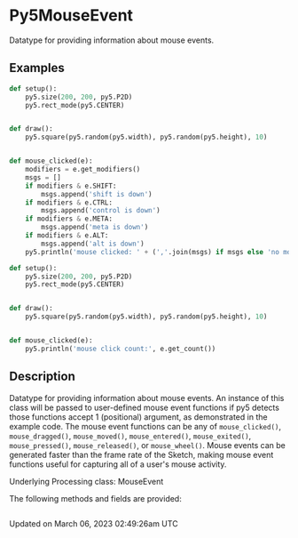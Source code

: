 # Py5MouseEvent

Datatype for providing information about mouse events.

## Examples

<div class="example-table">

<div class="example-row"><div class="example-cell-image">

</div><div class="example-cell-code">

```python
def setup():
    py5.size(200, 200, py5.P2D)
    py5.rect_mode(py5.CENTER)


def draw():
    py5.square(py5.random(py5.width), py5.random(py5.height), 10)


def mouse_clicked(e):
    modifiers = e.get_modifiers()
    msgs = []
    if modifiers & e.SHIFT:
        msgs.append('shift is down')
    if modifiers & e.CTRL:
        msgs.append('control is down')
    if modifiers & e.META:
        msgs.append('meta is down')
    if modifiers & e.ALT:
        msgs.append('alt is down')
    py5.println('mouse clicked: ' + (','.join(msgs) if msgs else 'no modifiers'))
```

</div></div>

<div class="example-row"><div class="example-cell-image">

</div><div class="example-cell-code">

```python
def setup():
    py5.size(200, 200, py5.P2D)
    py5.rect_mode(py5.CENTER)


def draw():
    py5.square(py5.random(py5.width), py5.random(py5.height), 10)


def mouse_clicked(e):
    py5.println('mouse click count:', e.get_count())
```

</div></div>

</div>

## Description

Datatype for providing information about mouse events. An instance of this class will be passed to user-defined mouse event functions if py5 detects those functions accept 1 (positional) argument, as demonstrated in the example code. The mouse event functions can be any of `mouse_clicked()`, `mouse_dragged()`, `mouse_moved()`, `mouse_entered()`, `mouse_exited()`, `mouse_pressed()`, `mouse_released()`, or `mouse_wheel()`. Mouse events can be generated faster than the frame rate of the Sketch, making mouse event functions useful for capturing all of a user's mouse activity.

Underlying Processing class: MouseEvent

The following methods and fields are provided:

```{include} include_py5mouseevent.md
```

Updated on March 06, 2023 02:49:26am UTC

